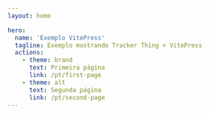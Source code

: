 ```yaml
---
layout: home

hero:
  name: 'Exemplo VitePress'
  tagline: Exemplo mostrando Tracker Thing + VitePress
  actions:
    - theme: brand
      text: Primeira página
      link: /pt/first-page
    - theme: alt
      text: Segunda página
      link: /pt/second-page
---
```

